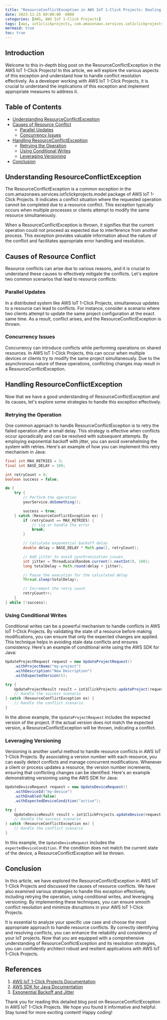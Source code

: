 ```yaml
---
title: "ResourceConflictException in AWS IoT 1-Click Projects: Dealing with Conflict Resolution"
date: 2023-11-25 09:00:00 -0000
categories: [AWS, AWS IoT 1-Click Projects]
tags: [aws, iot1clickprojects, com.amazonaws.services.iot1clickprojects.model]
mermaid: true
toc: true
---
```



## Introduction

Welcome to this in-depth blog post on the ResourceConflictException in the AWS IoT 1-Click Projects! In this article, we will explore the various aspects of this exception and understand how to handle conflict resolution effectively. As a developer working with AWS IoT 1-Click Projects, it is crucial to understand the implications of this exception and implement appropriate measures to address it.

## Table of Contents

* [Understanding ResourceConflictException](#understanding-resourceconflictexception)
* [Causes of Resource Conflict](#causes-of-resource-conflict)
	* [Parallel Updates](#parallel-updates)
	* [Concurrency Issues](#concurrency-issues)
* [Handling ResourceConflictException](#handling-resourceconflictexception)
	* [Retrying the Operation](#retrying-the-operation)
	* [Using Conditional Writes](#using-conditional-writes)
	* [Leveraging Versioning](#leveraging-versioning)
* [Conclusion](#conclusion)

## Understanding ResourceConflictException

The ResourceConflictException is a common exception in the com.amazonaws.services.iot1clickprojects.model package of AWS IoT 1-Click Projects. It indicates a conflict situation where the requested operation cannot be completed due to a resource conflict. This exception typically occurs when multiple processes or clients attempt to modify the same resource simultaneously.

When a ResourceConflictException is thrown, it signifies that the current operation could not proceed as expected due to interference from another process. This exception provides valuable information about the nature of the conflict and facilitates appropriate error handling and resolution.

## Causes of Resource Conflict

Resource conflicts can arise due to various reasons, and it is crucial to understand these causes to effectively mitigate the conflicts. Let's explore two common scenarios that lead to resource conflicts:

### Parallel Updates

In a distributed system like AWS IoT 1-Click Projects, simultaneous updates to a resource can lead to conflicts. For instance, consider a scenario where two clients attempt to update the same project configuration at the exact same time. As a result, conflict arises, and the ResourceConflictException is thrown.

### Concurrency Issues

Concurrency can introduce conflicts while performing operations on shared resources. In AWS IoT 1-Click Projects, this can occur when multiple devices or clients try to modify the same project simultaneously. Due to the asynchronous nature of these operations, conflicting changes may result in a ResourceConflictException.

## Handling ResourceConflictException

Now that we have a good understanding of ResourceConflictException and its causes, let's explore some strategies to handle this exception effectively.

### Retrying the Operation

One common approach to handle ResourceConflictException is to retry the failed operation after a small delay. This strategy is effective when conflicts occur sporadically and can be resolved with subsequent attempts. By employing exponential backoff with jitter, you can avoid overwhelming the system with retries. Here's an example of how you can implement this retry mechanism in Java:

```java
final int MAX_RETRIES = 3;
final int BASE_DELAY = 100;

int retryCount = 0;
boolean success = false;

do {
    try {
        // Perform the operation
        yourService.doSomething();

        success = true;
    } catch (ResourceConflictException ex) {
        if (retryCount == MAX_RETRIES) {
            // Log or handle the error
            break;
        }

        // Calculate exponential backoff delay
        double delay = BASE_DELAY * Math.pow(2, retryCount);

        // Add jitter to avoid synchronization issues
        int jitter = ThreadLocalRandom.current().nextInt(0, 100);
        long totalDelay = Math.round(delay + jitter);

        // Pause the execution for the calculated delay
        Thread.sleep(totalDelay);

        // Increment the retry count
        retryCount++;
    }
} while (!success);
```

### Using Conditional Writes

Conditional writes can be a powerful mechanism to handle conflicts in AWS IoT 1-Click Projects. By validating the state of a resource before making modifications, you can ensure that only the expected changes are applied. This technique helps in avoiding stale data conflicts and ensures consistency. Here's an example of conditional write using the AWS SDK for Java:

```java
UpdateProjectRequest request = new UpdateProjectRequest()
    .withProjectName("my-project")
    .withDescription("New Description")
    .withExpectedVersion(5);

try {
    UpdateProjectResult result = iot1ClickProjects.updateProject(request);
    // Handle the success scenario
} catch (ResourceConflictException ex) {
    // Handle the conflict scenario
}
```

In the above example, the `UpdateProjectRequest` includes the expected version of the project. If the actual version does not match the expected version, a ResourceConflictException will be thrown, indicating a conflict.

### Leveraging Versioning

Versioning is another useful method to handle resource conflicts in AWS IoT 1-Click Projects. By associating a version number with each resource, you can easily detect conflicts and manage concurrent modifications. Whenever a client or process updates a resource, the version number increments, ensuring that conflicting changes can be identified. Here's an example demonstrating versioning using the AWS SDK for Java:

```java
UpdateDeviceRequest request = new UpdateDeviceRequest()
    .withDeviceId("my-device")
    .withEnabled(false)
    .withExpectedDeviceCondition("active");

try {
    UpdateDeviceResult result = iot1ClickProjects.updateDevice(request);
    // Handle the success scenario
} catch (ResourceConflictException ex) {
    // Handle the conflict scenario
}
```

In this example, the `UpdateDeviceRequest` includes the `expectedDeviceCondition`. If the condition does not match the current state of the device, a ResourceConflictException will be thrown.

## Conclusion

In this article, we have explored the ResourceConflictException in AWS IoT 1-Click Projects and discussed the causes of resource conflicts. We have also examined various strategies to handle this exception effectively, including retrying the operation, using conditional writes, and leveraging versioning. By implementing these techniques, you can ensure smooth conflict resolution and minimize disruptions in your AWS IoT 1-Click Projects.

It is essential to analyze your specific use case and choose the most appropriate approach to handle resource conflicts. By correctly identifying and resolving conflicts, you can enhance the reliability and consistency of your IoT projects. Now that you are equipped with a comprehensive understanding of ResourceConflictException and its resolution strategies, you can confidently architect robust and resilient applications with AWS IoT 1-Click Projects.

## References

1. [AWS IoT 1-Click Projects Documentation](https://docs.aws.amazon.com/iot-1-click/latest/developerguide/iot-1-click-projects.html)
2. [AWS SDK for Java Documentation](https://docs.aws.amazon.com/sdk-for-java/index.html)
3. [Exponential Backoff and Jitter](https://aws.amazon.com/blogs/architecture/exponential-backoff-and-jitter/)

Thank you for reading this detailed blog post on ResourceConflictException in AWS IoT 1-Click Projects. We hope you found it informative and helpful. Stay tuned for more exciting content! Happy coding!